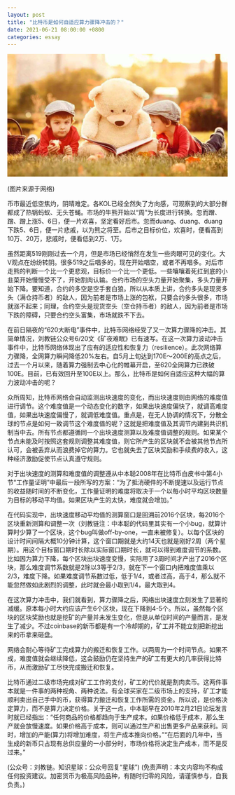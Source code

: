 ```yaml
---
layout: post
title: "比特币是如何自适应算力骤降冲击的？"
date: 2021-06-21 08:00:00 +0800
categories: essay
---
```


![](/images/2021/20210621.jpg)

(图片来源于网络)

币市最近低空焦灼，阴晴难定。各KOL已经全然失了方向感，可观察到的大部分群都成了热锅蚂蚁、无头苍蝇。市场的牛熊开始以“周”为长度进行转换。忽而蹭、蹭、蹭上涨5、6日，便一片欢喜，坚定看好后市。忽而duang、duang、duang下跌5、6日，便一片悲戚，以为熊之将至。后市之目标价位，欢喜时，便看高到10万、20万，悲戚时，便看低到2万、1万。

虽然距离519刚刚过去一个月，但是市场已经悄然在发生一些肉眼可见的变化。大V观点在纷纷转阴。很多519之后唱多的，现在开始唱空，或者不再唱多。对后市走熊的判断一个比一个更悲观，目标价一个比一个更低。一些嚷嚷着死扛到底的小韭菜开始慢慢受不了，开始割肉认输。合约市场的空头力量开始聚集，多头力量开始下降。要知道，合约的多空是空手套白狼。所以从本质上讲，合约多头是现货多头（满仓持币者）的敌人，因为前者是市场上涨的包袱，只要合约多头很多，市场就涨不起来；同理，合约空头是现货空头（空仓持币者）的敌人，因为前者是市场下跌的障碍，只要合约空头富集，市场就跌不下去。

在前日隔夜的“620大断电”事件中，比特币网络经受了又一次算力骤降的冲击。其简单情况，刘教链公众号6/20文《矿夜难眠》已有速写。在这一次算力波动冲击事件中，比特币网络体现出了应有的适应性和恢复力（resilience）。此次网络算力骤降，全网算力瞬间降低20%左右。自5月上旬达到170E～200E的高点之后，过去一个月以来，随着算力强制去中心化的帷幕开启，至620全网算力已跌破100E。目前，已有效回升至100E以上。那么，比特币是如何自适应这种大幅的算力波动冲击的呢？

众所周知，比特币网络会自动监测出块速度的变化，而出块速度则由网络的难度值进行调节。这个难度值是一个动态变化的数字，如果出块速度偏快了，就调高难度值，如果出块速度偏慢了，就调低难度值。重点是，在无人协调的情况下，分散全球的节点是如何一致调节这个难度值的呢？这就是把难度值及其调节内建到共识机制当中去。所有节点都遵循同一个出块速度测算以及难度值调整的规则。如果某个节点未能及时按照这套规则调整其难度值，则它所产生的区块就不会被其他节点所认可，会被丢弃从而浪费掉它的算力。它也就失去了区块奖励和手续费的收入，这种经济激励促使节点认真遵守规则。

对于出块速度的测算和难度值的调整遵从中本聪2008年在比特币白皮书中第4小节“工作量证明”中最后一段所写的方案：“为了抵消硬件的不断提速以及运行节点的收益随时间的不断变化，工作量证明的难度将取决于一个以每小时平均区块数量为目标的移动平均值。如果区块产生的太快，难度就会增加。”

在代码实现中，出块速度移动平均值的测算窗口是回溯前2016个区块，每2016个区块重新测算和调整一次（刘教链注：中本聪的代码里其实有一个小bug，就算计算时少算了一个区块，这个bug叫做off-by-one，一直未被修复）。以每个区块的设计时间间隔大概10分钟计算，这个窗口期就是大约14天也就是刚好2周（两个星期）。用这个目标窗口期时长除以实际窗口期时长，就可以得到难度调节的系数。比如因为算力下降，每个区块出块速度变慢，实际用了3周时间才产出了2016个区块，那么难度调节系数就是2除以3等于2/3，就在下一个窗口内把难度值乘以2/3，难度下降。如果难度调节系数过低，低于1/4，或者过高，高于4，那么就不能忽然做如此剧烈的调整，此时就会最小取到1/4，最大取到4。

在这次算力冲击中，我们就看到，算力骤降之后，网络出块速度立刻发生了显著的减缓。原本每小时大约应该产生6个区块，现在下降到4-5个。所以，虽然每个区块的区块奖励也就是挖矿的产量并未发生变化，但是从单位时间的产量而言，是发生了减少。不过coinbase的新币都是有一个冷却期的，矿工并不能立刻把新挖出来的币拿来砸盘。

网络会耐心等待矿工完成算力的搬迁和恢复工作。以两周为一个时间节点。如果不成，难度值就会继续降低，这会鼓励仍在坚持生产的矿工有更大的几率获得比特币，从而激励矿工尽快完成搬迁和恢复。

比特币通过二级市场完成对矿工工作的支付，矿工的代价就是割肉卖币。这两件事本就是一件事的两种视角、两种说法。有全球买家在二级市场上的支持，矿工才能顺利卖出自己手中的币，获得算力搬迁和恢复工作所需的资金。所以说，是价格决定算力，而不是算力决定价格。关于这一点，中本聪早在2010年2月21日论坛发言时就已经指出：“任何商品的价格都趋向于生产成本。如果价格低于成本，那么生产就会放慢速度。如果价格高于成本，则可以通过生产和出售更多产品来获利。同时，增加的产能(算力)将增加难度，将生产成本推向价格。”“在后面的几年中，当生成的新币只占现有总供应量的一小部分时，市场价格将决定生产成本，而不是反过来。”

(公众号：刘教链。知识星球：公众号回复“星球”)
(免责声明：本文内容均不构成任何投资建议。加密货币为极高风险品种，有随时归零的风险，请谨慎参与，自我负责。)
